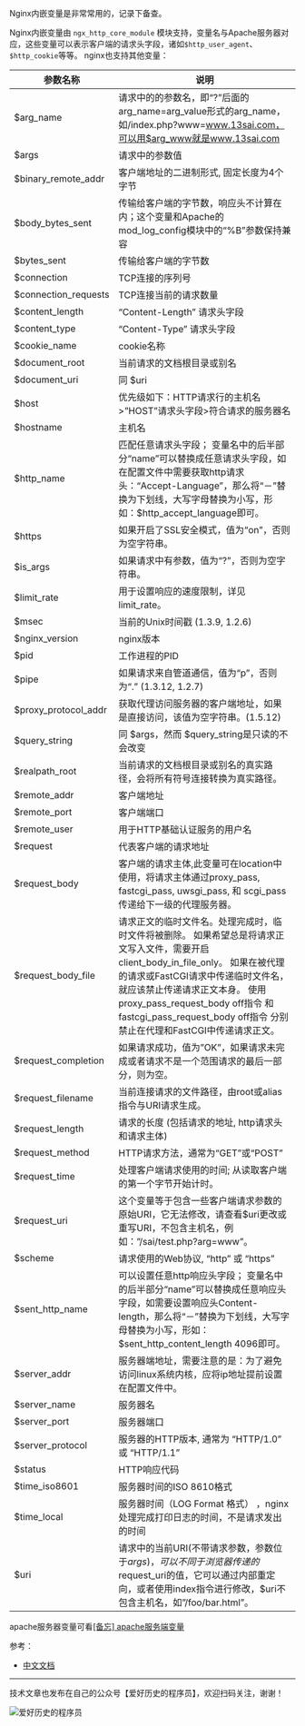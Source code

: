 Nginx内嵌变量是非常常用的，记录下备查。

Nginx内嵌变量由 `ngx_http_core_module` 模块支持，变量名与Apache服务器对应，这些变量可以表示客户端的请求头字段，诸如`$http_user_agent`、`$http_cookie`等等。 nginx也支持其他变量：

参数名称 |说明
---|---
$arg_name|请求中的的参数名，即“?”后面的arg_name=arg_value形式的arg_name，如/index.php?www=www.13sai.com，可以用$arg_www就是www.13sai.com
$args|请求中的参数值
$binary_remote_addr|客户端地址的二进制形式, 固定长度为4个字节
$body_bytes_sent|传输给客户端的字节数，响应头不计算在内；这个变量和Apache的mod_log_config模块中的“%B”参数保持兼容
$bytes_sent|传输给客户端的字节数 
$connection|TCP连接的序列号
$connection_requests|TCP连接当前的请求数量 
$content_length|“Content-Length” 请求头字段
$content_type|“Content-Type” 请求头字段
$cookie_name|cookie名称
$document_root|当前请求的文档根目录或别名
$document_uri|同 $uri
$host|优先级如下：HTTP请求行的主机名>”HOST”请求头字段>符合请求的服务器名
$hostname|主机名
$http_name|匹配任意请求头字段； 变量名中的后半部分“name”可以替换成任意请求头字段，如在配置文件中需要获取http请求头：“Accept-Language”，那么将“－”替换为下划线，大写字母替换为小写，形如：$http_accept_language即可。
$https|如果开启了SSL安全模式，值为“on”，否则为空字符串。
$is_args|如果请求中有参数，值为“?”，否则为空字符串。
$limit_rate|用于设置响应的速度限制，详见 limit_rate。
$msec|当前的Unix时间戳 (1.3.9, 1.2.6)
$nginx_version|nginx版本
$pid|工作进程的PID
$pipe|如果请求来自管道通信，值为“p”，否则为“.” (1.3.12, 1.2.7)
$proxy_protocol_addr|获取代理访问服务器的客户端地址，如果是直接访问，该值为空字符串。(1.5.12)
$query_string|同 $args，然而 $query_string是只读的不会改变
$realpath_root|当前请求的文档根目录或别名的真实路径，会将所有符号连接转换为真实路径。
$remote_addr|客户端地址
$remote_port|客户端端口
$remote_user|用于HTTP基础认证服务的用户名
$request|代表客户端的请求地址
$request_body|客户端的请求主体,此变量可在location中使用，将请求主体通过proxy_pass, fastcgi_pass, uwsgi_pass, 和 scgi_pass传递给下一级的代理服务器。
$request_body_file|请求正文的临时文件名。处理完成时，临时文件将被删除。 如果希望总是将请求正文写入文件，需要开启client_body_in_file_only。 如果在被代理的请求或FastCGI请求中传递临时文件名，就应该禁止传递请求正文本身。 使用proxy_pass_request_body off指令 和fastcgi_pass_request_body off指令 分别禁止在代理和FastCGI中传递请求正文。
$request_completion|如果请求成功，值为”OK”，如果请求未完成或者请求不是一个范围请求的最后一部分，则为空。
$request_filename|当前连接请求的文件路径，由root或alias指令与URI请求生成。
$request_length|请求的长度 (包括请求的地址, http请求头和请求主体) 
$request_method|HTTP请求方法，通常为“GET”或“POST”
$request_time|处理客户端请求使用的时间; 从读取客户端的第一个字节开始计时。
$request_uri|这个变量等于包含一些客户端请求参数的原始URI，它无法修改，请查看$uri更改或重写URI，不包含主机名，例如：”/sai/test.php?arg=www”。
$scheme|请求使用的Web协议, “http” 或 “https”
$sent_http_name|可以设置任意http响应头字段； 变量名中的后半部分“name”可以替换成任意响应头字段，如需要设置响应头Content-length，那么将“－”替换为下划线，大写字母替换为小写，形如：$sent_http_content_length 4096即可。
$server_addr|服务器端地址，需要注意的是：为了避免访问linux系统内核，应将ip地址提前设置在配置文件中。
$server_name|服务器名
$server_port|服务器端口
$server_protocol|服务器的HTTP版本, 通常为 “HTTP/1.0” 或 “HTTP/1.1”
$status|HTTP响应代码
$time_iso8601|服务器时间的ISO 8610格式 
$time_local|服务器时间（LOG Format 格式） ，nginx处理完成打印日志的时间，不是请求发出的时间
$uri|请求中的当前URI(不带请求参数，参数位于$args)，可以不同于浏览器传递的$request_uri的值，它可以通过内部重定向，或者使用index指令进行修改，$uri不包含主机名，如”/foo/bar.html”。


apache服务器变量可看[[备忘] apache服务端变量](https://blog.csdn.net/litwhy/article/details/70893084)

参考：
- [中文文档](http://tengine.taobao.org/nginx_docs/cn/docs/http/ngx_http_core_module.html#variables)



-----

技术文章也发布在自己的公众号【爱好历史的程序员】，欢迎扫码关注，谢谢！

![爱好历史的程序员](https://cdn.learnku.com/uploads/images/201912/01/41489/1DaPm3bQeT.png!large)

